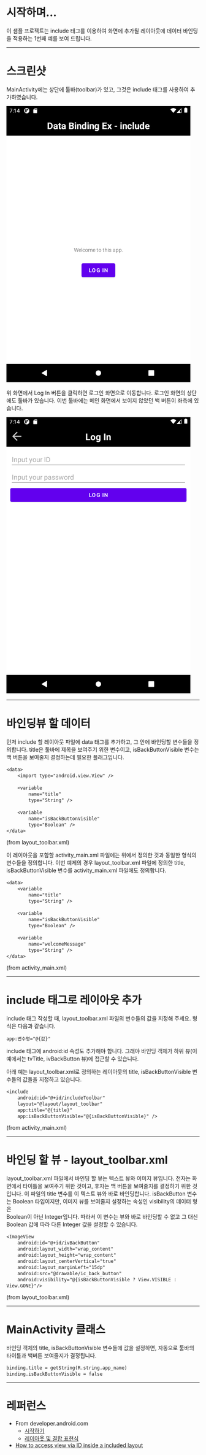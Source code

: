 # 시작하며...

이 샘플 프로젝트는 include 태그를 이용하여 화면에 추가될 레이아웃에 데이터 바인딩을 적용하는 1번째 예를 보여 드립니다.

---

# 스크린샷

MainActivity에는 상단에 툴바(toolbar)가 있고, 그것은 include 태그를 사용하여 추가하였습니다. 

<img src="./screenshot-01.png" width="480" height="720">

위 화면에서 Log In 버튼을 클릭하면 로그인 화면으로 이동합니다. 
로그인 화면의 상단에도 툴바가 있습니다. 이번 툴바에는 메인 화면에서 보이지 않았던 백 버튼이 좌측에 있습니다.

<img src="./screenshot-02.png" width="480" height="720">

---

# 바인딩뷰 할 데이터

먼저 include 할 레이아웃 파일에 
data 태그를 추가하고, 
그 안에 바인딩할 변수들을 정의합니다.
title은 툴바에 제목을 보여주기 위한 변수이고, 
isBackButtonVisible 변수는 
백 버튼을 보여줄지 결정하는데 필요한 플래그입니다.

```
<data>
    <import type="android.view.View" />

    <variable
        name="title"
        type="String" />

    <variable
        name="isBackButtonVisible"
        type="Boolean" />
</data>
```
(from layout_toolbar.xml)

이 레이아웃을 포함할 activity_main.xml 파일에는 
위에서 정의한 것과 동일한 형식의 변수들을 정의합니다.
이번 예제의 경우 layout_toolbar.xml 파일에 정의한
title, isBackButtonVisible 변수를 
activity_main.xml 파일에도 정의합니다.

```
<data>
    <variable
        name="title"
        type="String" />

    <variable
        name="isBackButtonVisible"
        type="Boolean" />

    <variable
        name="welcomeMessage"
        type="String" />
</data>
```
(from activity_main.xml)

---

# include 태그로 레이아웃 추가

include 태그 작성할 때, 
layout_toolbar.xml 파일의 변수들의 값을 지정해 주세요. 
형식은 다음과 같습니다.

```
app:변수명="@{값}"
```

include 태그에 android:id 속성도 추가해야 합니다. 
그래야 바인딩 객체가 하위 뷰(이 예에서는 tvTitle, ivBackButton 뷰)에 접근할 수 있습니다.

아래 예는 layout_toolbar.xml로 정의하는 레이아웃의 title, isBackButtonVisible 
변수들의 값들을 지정하고 있습니다.

```
<include
    android:id="@+id/includeToolbar"
    layout="@layout/layout_toolbar"
    app:title="@{title}"
    app:isBackButtonVisible="@{isBackButtonVisible}" />
```
(from activity_main.xml)

---

# 바인딩 할 뷰 - layout_toolbar.xml

layout_toolbar.xml 파일에서 바인딩 할 뷰는 
텍스트 뷰와 이미지 뷰입니다.
전자는 화면에서 타이틀을 보여주기 위한 것이고, 
후자는 백 버튼을 보여줄지를 결정하기 위한 것입니다.
이 파일의 title 변수를 이 텍스트 뷰와 바로 바인딩합니다.
isBackButton 변수는 Boolean 타입이지만,
이미지 뷰를 보여줄지 설정하는 속성인 visibility의 데이터 형은  
Boolean이 아닌 Integer입니다.
따라서 이 변수는 뷰와 바로 바인딩할 수 없고
그 대신 Boolean 값에 따라 다른 Integer 값을 설정할 수 있습니다.

```
<ImageView
    android:id="@+id/ivBackButton"
    android:layout_width="wrap_content"
    android:layout_height="wrap_content"
    android:layout_centerVertical="true"
    android:layout_marginLeft="15dp"
    android:src="@drawable/ic_back_button"
    android:visibility="@{isBackButtonVisible ? View.VISIBLE : View.GONE}"/>
```
(from layout_toolbar.xml)

---


# MainActivity 클래스

바인딩 객체의 title, isBackButtonVisible 변수들에 값을 설정하면, 자동으로 툴바의 타이틀과 백버튼 보여줄지가 결정됩니다.

```
binding.title = getString(R.string.app_name)
binding.isBackButtonVisible = false
```

---

# 레퍼런스

* From developer.android.com
  * [시작하기](https://developer.android.com/topic/libraries/data-binding/start?hl=ko)
  * [레이아웃 및 결합 표현식](https://developer.android.com/topic/libraries/data-binding/expressions?hl=ko)
* [How to access view via ID inside a included layout](https://stackoverflow.com/questions/38969296/android-data-binding-how-to-access-view-via-id-inside-a-included-layout)
